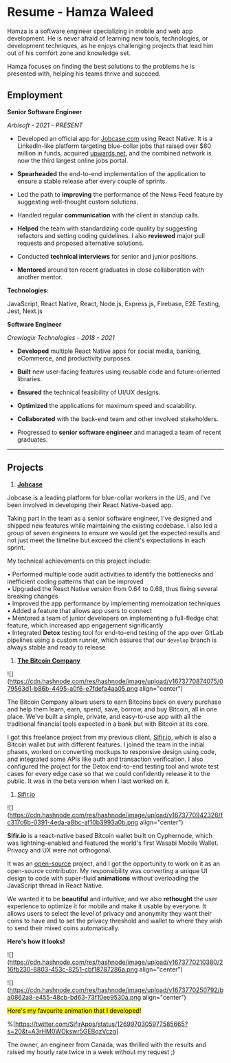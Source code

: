 # Resume - Hamza Waleed

Hamza is a software engineer specializing in mobile and web app development. He is never afraid of learning new tools, technologies, or development techniques, as he enjoys challenging projects that lead him out of his comfort zone and knowledge set.

Hamza focuses on finding the best solutions to the problems he is presented with, helping his teams thrive and succeed.

## Employment

**Senior Software Engineer**

*Arbisoft - 2021 - PRESENT*

* Developed an official app for [Jobcase.com](http://Jobcase.com) using React Native. It is a LinkedIn-like platform targeting blue-collar jobs that raised over $80 million in funds, acquired [upwards.net](http://upwards.net), and the combined network is now the third largest online jobs portal.
    
* **Spearheaded** the end-to-end implementation of the application to ensure a stable release after every couple of sprints.
    
* Led the path to **improving** the performance of the News Feed feature by suggesting well-thought custom solutions.
    
* Handled regular **communication** with the client in standup calls.
    
* **Helped** the team with standardizing code quality by suggesting refactors and setting coding guidelines. I also **reviewed** major pull requests and proposed alternative solutions.
    
* Conducted **technical interviews** for senior and junior positions.
    
* **Mentored** around ten recent graduates in close collaboration with another mentor.
    

**Technologies:**

JavaScript, React Native, React, Node.js, Express.js, Firebase, E2E Testing, Jest, Next.js

**Software Engineer**

*Crewlogix Technologies - 2018 - 2021*

* **Developed** multiple React Native apps for social media, banking, eCommerce, and productivity purposes.
    
* **Built** new user-facing features using reusable code and future-oriented libraries.
    
* **Ensured** the technical feasibility of UI/UX designs.
    
* **Optimized** the applications for maximum speed and scalability.
    
* **Collaborated** with the back-end team and other involved stakeholders.
    
* Progressed to **senior software engineer** and managed a team of recent graduates.
    

---

## Projects

1. [**Jobcase**](https://www.jobcase.com/about-us/)
    

Jobcase is a leading platform for blue-collar workers in the US, and I've been involved in developing their React Native-based app.  
  
Taking part in the team as a senior software engineer, I've designed and shipped new features while maintaining the existing codebase. I also led a group of seven engineers to ensure we would get the expected results and not just meet the timeline but exceed the client's expectations in each sprint.  
  
My technical achievements on this project include:

  
• Performed multiple code audit activities to identify the bottlenecks and inefficient coding patterns that can be improved  
• Upgraded the React Native version from 0.64 to 0.68, thus fixing several breaking changes  
• Improved the app performance by implementing memoization techniques  
• Added a feature that allows app users to connect  
• Mentored a team of junior developers on implementing a full-fledge chat feature, which increased app engagement significantly  
• Integrated **Detox** testing tool for end-to-end testing of the app over GitLab pipelines using a custom runner, which assures that our `develop` branch is always stable and ready to release

1. [**The Bitcoin Company**](https://thebitcoincompany.com/)
    

![](https://cdn.hashnode.com/res/hashnode/image/upload/v1673770874075/079563d1-b86b-4495-a0f6-e7fdefa4aa05.png align="center")

The Bitcoin Company allows users to earn Bitcoins back on every purchase and help them learn, earn, spend, save, borrow, and buy Bitcoin, all in one place. We've built a simple, private, and easy-to-use app with all the traditional financial tools expected in a bank but with Bitcoin at its core.  
  
I got this freelance project from my previous client, [Sifir.io](http://Sifir.io), which is also a Bitcoin wallet but with different features. I joined the team in the initial phases, worked on converting mockups to responsive design using code, and integrated some APIs like auth and transaction verification. I also configured the project for the Detox end-to-end testing tool and wrote test cases for every edge case so that we could confidently release it to the public. It was in the beta version when I last worked on it.

1. [Sifir.io](http://Sifir.io)
    

![](https://cdn.hashnode.com/res/hashnode/image/upload/v1673770942326/fc317c6b-0391-4eda-a8bc-af10b3993a0b.png align="center")

**Sifir.io** is a react-native based Bitcoin wallet built on Cyphernode, which was lightning-enabled and featured the world's first Wasabi Mobile Wallet. Privacy and UX were not orthogonal.  
  
It was an [open-source](https://github.com/Sifir-io/sifir-mobile-wallet) project, and I got the opportunity to work on it as an open-source contributor. My responsibility was converting a unique UI design to code with super-fluid **animations** without overloading the JavaScript thread in React Native.

We wanted it to be **beautiful** and intuitive, and we also **rethought** the user experience to optimize it for mobile and make it usable by everyone. It allows users to select the level of privacy and anonymity they want their coins to have and to set the privacy threshold and wallet to where they wish to send their mixed coins automatically.

**Here's how it looks!**  

![](https://cdn.hashnode.com/res/hashnode/image/upload/v1673770210380/216fb230-8803-453c-8251-cbf18787286a.png align="center")

![](https://cdn.hashnode.com/res/hashnode/image/upload/v1673770250792/ba0862a8-e455-48cb-bd63-73f10ee9530a.png align="center")

<mark>Here's my favourite animation that I developed!</mark>

%[https://twitter.com/SifirApps/status/1269970305977585665?s=20&t=A3rHM0WOkswr5GEBqzVczg] 

  
  
The owner, an engineer from Canada, was thrilled with the results and raised my hourly rate twice in a week without my request ;)
